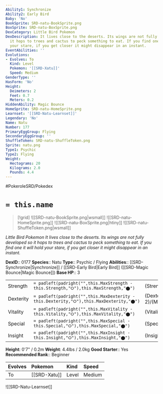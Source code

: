 ```yaml
---
Ability1: Synchronize
Ability2: Early Bird
Baby: 'No'
BookSprite: SRD-natu-BookSprite.png
BoxSprite: SRD-natu-BoxSprite.png
DexCategory: Little Bird Pokemon
DexDescription: It lives close to the deserts. Its wings are not fully developed so
  it hops to trees and cactus to peck something to eat. If you find one it will hold
  your stare, if you get closer it might disappear in an instant.
EventAbilities: ''
Evolutions:
- Evolves: To
  Kind: Level
  Pokemon: '[[SRD-Xatu]]'
  Speed: Medium
GenderType: ''
HasForm: 'No'
Height:
  Deimeters: 2
  Feet: 0.7
  Meters: 0.2
HiddenAbility: Magic Bounce
HomeSprite: SRD-natu-HomeSprite.png
Learnset: '[[SRD-Natu-Learnset]]'
Legendary: 'No'
Name: Natu
Number: 177
PrimaryEggGroup: Flying
SecondaryEggGroup: ''
ShuffleToken: SRD-natu-ShuffleToken.png
Sprite: natu.png
Type1: Psychic
Type2: Flying
Weight:
  Hectograms: 20
  Kilograms: 2.0
  Pounds: 4.4
---
```


#PokeroleSRD/Pokedex

# `= this.name`

> [!grid]
> ![[SRD-natu-BookSprite.png|wsmall]]
> ![[SRD-natu-HomeSprite.png]]
> ![[SRD-natu-BoxSprite.png|htiny]]
> ![[SRD-natu-ShuffleToken.png|wsmall]]


*Little Bird Pokemon*
*It lives close to the deserts. Its wings are not fully developed so it hops to trees and cactus to peck something to eat. If you find one it will hold your stare, if you get closer it might disappear in an instant.*

**DexID**:: 0177
**Species**:: Natu
**Type**:: Psychic / Flying
**Abilities**:: [[SRD-Synchronize|Synchronize]] / [[SRD-Early Bird|Early Bird]] ([[SRD-Magic Bounce|Magic Bounce]])
**Base HP**:: 3

|           |                                                                                        |                                          |
| --------- | -------------------------------------------------------------------------------------- | ---------------------------------------- |
| Strength  | `= padleft(padright("",this.MaxStrength - this.Strength,"⭘"),this.MaxStrength,"⬤")`    | (Strength::2)/(MaxStrength::4)   |
| Dexterity | `= padleft(padright("",this.MaxDexterity - this.Dexterity,"⭘"),this.MaxDexterity,"⬤")` | (Dexterity:: 2)/(MaxDexterity::5) |
| Vitality  | `= padleft(padright("",this.MaxVitality - this.Vitality,"⭘"),this.MaxVitality,"⬤")`    | (Vitality::2)/(MaxVitality::4)   |
| Special   | `= padleft(padright("",this.MaxSpecial - this.Special,"⭘"),this.MaxSpecial,"⬤")`       | (Special::2)/(MaxSpecial::5)     |
| Insight   | `= padleft(padright("",this.MaxInsight - this.Insight,"⭘"),this.MaxInsight,"⬤")`       | (Insight::2)/(MaxInsight::4)     |

**Height**: 0'7" / 0.2m
**Weight**: 4.4lbs / 2.0kg
**Good Starter**:: Yes
**Recommended Rank**:: Beginner

| Evolves   | Pokemon      | Kind   | Speed   |
|:----------|:-------------|:-------|:--------|
| To        | [[SRD-Xatu]] | Level  | Medium  |

![[SRD-Natu-Learnset]]